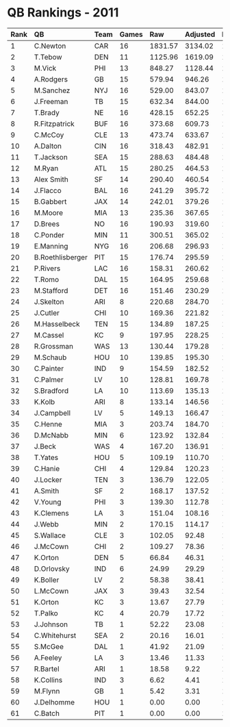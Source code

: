 # QB Rankings - 2011

| Rank | QB               | Team | Games | Raw     | Adjusted | Difficulty | Avg/Game | Normalized |
| :----| :----------------| :----| :-----| :-------| :--------| :----------| :--------| :----------|
| 1    | C.Newton         | CAR  | 16    | 1831.57 | 3134.02  | 1.000      | 195.88   | 155.33     |
| 2    | T.Tebow          | DEN  | 11    | 1125.96 | 1619.09  | 1.000      | 147.19   | 92.27      |
| 3    | M.Vick           | PHI  | 13    | 848.27  | 1128.44  | 1.000      | 86.80    | 77.78      |
| 4    | A.Rodgers        | GB   | 15    | 579.94  | 946.26   | 1.000      | 63.08    | 73.47      |
| 5    | M.Sanchez        | NYJ  | 16    | 529.00  | 843.07   | 1.000      | 52.69    | 70.55      |
| 6    | J.Freeman        | TB   | 15    | 632.34  | 844.00   | 1.000      | 56.27    | 69.78      |
| 7    | T.Brady          | NE   | 16    | 428.15  | 652.25   | 1.000      | 40.77    | 63.48      |
| 8    | R.Fitzpatrick    | BUF  | 16    | 373.68  | 609.73   | 1.000      | 38.11    | 61.91      |
| 9    | C.McCoy          | CLE  | 13    | 473.74  | 633.67   | 1.000      | 48.74    | 60.93      |
| 10   | A.Dalton         | CIN  | 16    | 318.43  | 482.91   | 1.000      | 30.18    | 57.22      |
| 11   | T.Jackson        | SEA  | 15    | 288.63  | 484.48   | 1.000      | 32.30    | 56.82      |
| 12   | M.Ryan           | ATL  | 15    | 280.25  | 464.53   | 1.000      | 30.97    | 56.54      |
| 13   | Alex Smith       | SF   | 14    | 290.40  | 460.54   | 1.000      | 32.90    | 55.50      |
| 14   | J.Flacco         | BAL  | 16    | 241.29  | 395.72   | 1.000      | 24.73    | 53.99      |
| 15   | B.Gabbert        | JAX  | 14    | 242.01  | 379.26   | 1.000      | 27.09    | 52.65      |
| 16   | M.Moore          | MIA  | 13    | 235.36  | 367.65   | 1.000      | 28.28    | 51.87      |
| 17   | D.Brees          | NO   | 16    | 190.93  | 319.60   | 1.000      | 19.97    | 51.17      |
| 18   | C.Ponder         | MIN  | 11    | 300.51  | 365.02   | 1.000      | 33.18    | 50.97      |
| 19   | E.Manning        | NYG  | 16    | 206.68  | 296.93   | 1.000      | 18.56    | 50.33      |
| 20   | B.Roethlisberger | PIT  | 15    | 176.74  | 295.59   | 1.000      | 19.71    | 50.01      |
| 21   | P.Rivers         | LAC  | 16    | 158.31  | 260.62   | 1.000      | 16.29    | 48.99      |
| 22   | T.Romo           | DAL  | 15    | 164.95  | 259.68   | 1.000      | 17.31    | 48.71      |
| 23   | M.Stafford       | DET  | 16    | 151.46  | 230.29   | 1.000      | 14.39    | 47.87      |
| 24   | J.Skelton        | ARI  | 8     | 220.68  | 284.70   | 1.000      | 35.59    | 47.33      |
| 25   | J.Cutler         | CHI  | 10    | 169.36  | 221.82   | 1.000      | 22.18    | 46.15      |
| 26   | M.Hasselbeck     | TEN  | 15    | 134.89  | 187.25   | 1.000      | 12.48    | 46.10      |
| 27   | M.Cassel         | KC   | 9     | 197.95  | 228.25   | 1.000      | 25.36    | 46.06      |
| 28   | R.Grossman       | WAS  | 13    | 130.44  | 179.28   | 1.000      | 13.79    | 45.45      |
| 29   | M.Schaub         | HOU  | 10    | 139.85  | 195.30   | 1.000      | 19.53    | 45.34      |
| 30   | C.Painter        | IND  | 9     | 154.59  | 182.52   | 1.000      | 20.28    | 44.71      |
| 31   | C.Palmer         | LV   | 10    | 128.81  | 169.78   | 1.000      | 16.98    | 44.55      |
| 32   | S.Bradford       | LA   | 10    | 113.69  | 135.13   | 1.000      | 13.51    | 43.49      |
| 33   | K.Kolb           | ARI  | 8     | 133.14  | 146.56   | 1.000      | 18.32    | 43.46      |
| 34   | J.Campbell       | LV   | 5     | 149.13  | 166.47   | 1.000      | 33.29    | 43.21      |
| 35   | C.Henne          | MIA  | 3     | 203.74  | 184.70   | 1.000      | 61.57    | 42.85      |
| 36   | D.McNabb         | MIN  | 6     | 123.92  | 132.84   | 1.000      | 22.14    | 42.67      |
| 37   | J.Beck           | WAS  | 4     | 167.20  | 136.91   | 1.000      | 34.23    | 42.26      |
| 38   | T.Yates          | HOU  | 5     | 109.19  | 110.70   | 1.000      | 22.14    | 41.92      |
| 39   | C.Hanie          | CHI  | 4     | 129.84  | 120.23   | 1.000      | 30.06    | 41.90      |
| 40   | J.Locker         | TEN  | 3     | 136.79  | 122.05   | 1.000      | 40.68    | 41.66      |
| 41   | A.Smith          | SF   | 2     | 168.17  | 137.52   | 1.000      | 68.76    | 41.56      |
| 42   | V.Young          | PHI  | 3     | 139.30  | 112.78   | 1.000      | 37.59    | 41.48      |
| 43   | K.Clemens        | LA   | 3     | 151.04  | 108.16   | 1.000      | 36.05    | 41.40      |
| 44   | J.Webb           | MIN  | 2     | 170.15  | 114.17   | 1.000      | 57.09    | 41.19      |
| 45   | S.Wallace        | CLE  | 3     | 102.05  | 92.48    | 1.000      | 30.83    | 41.10      |
| 46   | J.McCown         | CHI  | 2     | 109.27  | 78.36    | 1.000      | 39.18    | 40.61      |
| 47   | K.Orton          | DEN  | 5     | 66.84   | 46.31    | 1.000      | 9.26     | 40.45      |
| 48   | D.Orlovsky       | IND  | 6     | 24.99   | 29.29    | 1.000      | 4.88     | 40.08      |
| 49   | K.Boller         | LV   | 2     | 58.38   | 38.41    | 1.000      | 19.21    | 39.97      |
| 50   | L.McCown         | JAX  | 3     | 39.43   | 32.54    | 1.000      | 10.85    | 39.96      |
| 51   | K.Orton          | KC   | 3     | 13.67   | 27.79    | 1.000      | 9.26     | 39.87      |
| 52   | T.Palko          | KC   | 4     | 20.79   | 17.72    | 1.000      | 4.43     | 39.72      |
| 53   | J.Johnson        | TB   | 1     | 52.22   | 23.08    | 1.000      | 23.08    | 39.63      |
| 54   | C.Whitehurst     | SEA  | 2     | 20.16   | 16.01    | 1.000      | 8.01     | 39.60      |
| 55   | S.McGee          | DAL  | 1     | 41.92   | 21.09    | 1.000      | 21.09    | 39.60      |
| 56   | A.Feeley         | LA   | 3     | 13.46   | 11.33    | 1.000      | 3.78     | 39.56      |
| 57   | R.Bartel         | ARI  | 1     | 18.58   | 9.22     | 1.000      | 9.22     | 39.46      |
| 58   | K.Collins        | IND  | 3     | 6.62    | 4.41     | 1.000      | 1.47     | 39.43      |
| 59   | M.Flynn          | GB   | 1     | 5.42    | 3.31     | 1.000      | 3.31     | 39.39      |
| 60   | J.Delhomme       | HOU  | 1     | 0.00    | 0.00     | 1.000      | 0.00     | 39.35      |
| 61   | C.Batch          | PIT  | 1     | 0.00    | 0.00     | 1.000      | 0.00     | 39.35      |

